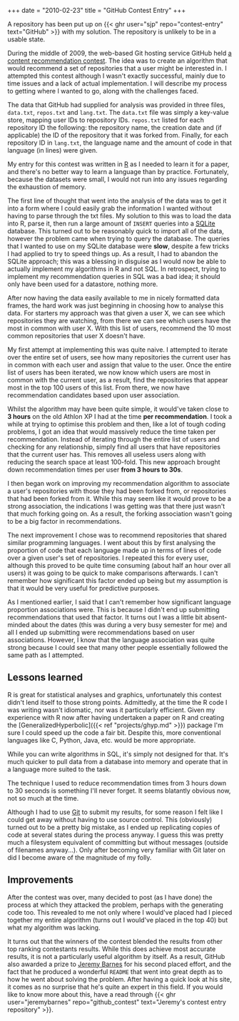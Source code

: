 +++
date = "2010-02-23"
title = "GitHub Contest Entry"
+++

<p class="notice">A repository has been put up on
 {{< ghr user="sjp" repo="contest-entry" text="GitHub" >}} with my solution. The
 repository is unlikely to be in a usable state.</p>

During the middle of 2009, the web-based Git hosting service GitHub
held [a content recommendation
contest](http://contest.github.com/). The idea was to create an
algorithm that would recommend a set of repositories that a user might
be interested in. I attempted this contest although I wasn't exactly
successful, mainly due to time issues and a lack of actual
implementation. I will describe my process to getting where I wanted
to go, along with the challenges faced.

The data that GitHub had supplied for analysis was provided in three
files, `data.txt`, `repos.txt` and `lang.txt`. The `data.txt` file was
simply a key-value store, mapping user IDs to repository
IDs. `repos.txt` listed for each repository ID the following: the
repository name, the creation date and (if applicable) the ID of the
repository that it was forked from. Finally, for each repository ID in
`lang.txt`, the language name and the amount of code in that language
(in lines) were given.

My entry for this contest was written in
[R](https://www.r-project.org/) as I needed to learn it for a paper,
and there's no better way to learn a language than by
practice. Fortunately, because the datasets were small, I would not
run into any issues regarding the exhaustion of memory.

The first line of thought that went into the analysis of the data was
to get it into a form where I could easily grab the information I
wanted without having to parse through the txt files. My solution to
this was to load the data into R, parse it, then run a large amount of
`INSERT` queries into a [SQLite](https://sqlite.org/) database. This
turned out to be reasonably quick to import all of the data, however
the problem came when trying to query the database. The queries that I
wanted to use on my SQLite database were **slow**, despite a few
tricks I had applied to try to speed things up. As a result, I had to
abandon the SQLite approach; this was a blessing in disguise as I
would now be able to actually implement my algorithms in R and not
SQL. In retrospect, trying to implement my recommendation queries in
SQL was a bad idea; it should only have been used for a datastore,
nothing more.

After now having the data easily available to me in nicely formatted
data frames, the hard work was just beginning in choosing how to
analyse this data. For starters my approach was that given a user X,
we can see which repositories they are watching, from there we can see
which users have the most in common with user X. With this list of
users, recommend the 10 most common repositories that user X doesn't
have.

My first attempt at implementing this was quite naive. I attempted to
iterate over the entire set of users, see how many repositories the
current user has in common with each user and assign that value to the
user. Once the entire list of users has been iterated, we now know
which users are most in common with the current user, as a result,
find the repositories that appear most in the top 100 users of this
list. From there, we now have recommendation candidates based upon
user association.

Whilst the algorithm may have been quite simple, it would've taken
close to **3 hours** on the old Athlon XP I had at the time **per
recommendation**. I took a while at trying to optimise this problem
and then, like a lot of tough coding problems, I got an idea that
would massively reduce the time taken per recommendation. Instead of
iterating through the entire list of users and checking for any
relationship, simply find all users that have repositories that the
current user has. This removes all useless users along with reducing
the search space at least 100-fold. This new approach brought down
recommendation times per user **from 3 hours to 30s**.

I then began work on improving my recommendation algorithm to
associate a user's repositories with those they had been forked from,
or repositories that had been forked from it. While this may seem like
it would prove to be a strong association, the indications I was
getting was that there just wasn't that much forking going on. As a
result, the forking association wasn't going to be a big factor in
recommendations.

The next improvement I chose was to recommend repositories that shared
similar programming languages. I went about this by first analysing
the proportion of code that each language made up in terms of lines of
code over a given user's set of repositories. I repeated this for
every user, although this proved to be quite time consuming (about
half an hour over all users) it was going to be quick to make
comparisons afterwards. I can't remember how significant this factor
ended up being but my assumption is that it would be very useful for
predictive purposes.

As I mentioned earlier, I said that I can't remember how significant
language proportion associations were. This is because I didn't end up
submitting recommendations that used that factor. It turns out I was a
little bit absent-minded about the dates (this was during a very busy
semester for me) and all I ended up submitting were recommendations
based on user associations. However, I know that the language
association was quite strong because I could see that many other
people essentially followed the same path as I attempted.

## Lessons learned

R is great for statistical analyses and graphics, unfortunately this
contest didn't lend itself to those strong points. Admittedly, at the
time the R code I was writing wasn't idiomatic, nor was it
particularly efficient. Given my experience with R now after having
undertaken a paper on R and creating the
[GeneralizedHyperbolic]({{< ref "projects/ghyp.md" >}}) package I'm
sure I could speed up the code a fair bit. Despite this, more
conventional languages like C, Python, Java, etc. would be more
appropriate.

While you can write algorithms in SQL, it's simply not designed for
that. It's much quicker to pull data from a database into memory and
operate that in a language more suited to the task.

The technique I used to reduce recommendation times from 3 hours down
to 30 seconds is something I'll never forget. It seems blatantly
obvious now, not so much at the time.

Although I had to use [Git](https://git-scm.com/) to submit my results,
for some reason I felt like I could get away without having to use
source control. This (obviously) turned out to be a pretty big
mistake, as I ended up replicating copies of code at several states
during the process anyway. I guess this was pretty much a filesystem
equivalent of committing but without messages (outside of filenames
anyway...). Only after becoming very familiar with Git later on did I
become aware of the magnitude of my folly.

## Improvements

After the contest was over, many decided to post (as I have done) the
process at which they attacked the problem, perhaps with the
generating code too. This revealed to me not only where I would've
placed had I pieced together my entire algorithm (turns out I would've
placed in the top 40) but what my algorithm was lacking.

It turns out that the winners of the contest blended the results from
other top ranking contestants results. While this does achieve most
accurate results, it is not a particularly useful algorithm by
itself. As a result, GitHub also awarded a prize to [Jeremy
Barnes](http://www.barneso.com/) for his second placed effort, and the
fact that he produced a wonderful `README` that went into great depth
as to how he went about solving the problem. After having a quick look
at his site, it comes as no surprise that he's quite an expert in this
field. If you would like to know more about this, have a read through
{{< ghr user="jeremybarnes" repo="github_contest" text="Jeremy's contest entry repository" >}}.
